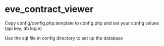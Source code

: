 # eve_contract_viewer
Copy config/config.php.template to config.php and set your config values (api key, db login)

Use the sql file in config directory to set up the database
